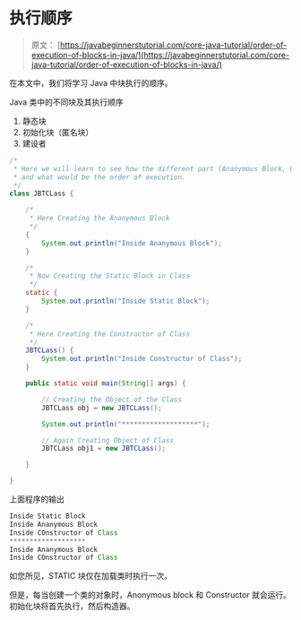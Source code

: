 # 执行顺序

> 原文： [https://javabeginnerstutorial.com/core-java-tutorial/order-of-execution-of-blocks-in-java/](https://javabeginnerstutorial.com/core-java-tutorial/order-of-execution-of-blocks-in-java/)

在本文中，我们将学习 Java 中块执行的顺序。

Java 类中的不同块及其执行顺序

1.  静态块
2.  初始化块（匿名块）
3.  建设者

```java
/*
 * Here we will learn to see how the different part (Ananymous Block, Constructor and Static Block ) of class will behave
 * and what would be the order of execution. 
 */
class JBTCLass {

	/*
	 * Here Creating the Ananymous Block
	 */
	{
		System.out.println("Inside Ananymous Block");
	}

	/*
	 * Now Creating the Static Block in Class
	 */
	static {
		System.out.println("Inside Static Block");
	}

	/*
	 * Here Creating the Constructor of Class
	 */
	JBTCLass() {
		System.out.println("Inside Constructor of Class");
	}

	public static void main(String[] args) {

		// Creating the Object of the Class
		JBTCLass obj = new JBTCLass();

		System.out.println("*******************");

		// Again Creating Object of Class
		JBTCLass obj1 = new JBTCLass();

	}

}
```

上面程序的输出

```java
Inside Static Block
Inside Ananymous Block
Inside COnstructor of Class
*******************
Inside Ananymous Block
Inside COnstructor of Class
```

如您所见，STATIC 块仅在加载类时执行一次。

但是，每当创建一个类的对象时，Anonymous block 和 Constructor 就会运行。 初始化块将首先执行，然后构造器。

